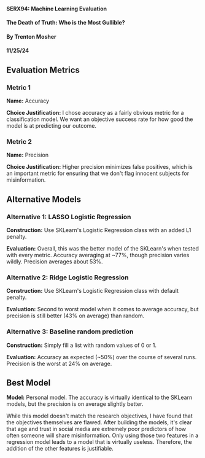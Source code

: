 #### SERX94: Machine Learning Evaluation
#### The Death of Truth: Who is the Most Gullible?
#### By Trenton Mosher
#### 11/25/24

## Evaluation Metrics
### Metric 1
**Name:** Accuracy

**Choice Justification:** 
I chose accuracy as a fairly obvious metric for a classification model. We want
an objective success rate for how good the model is at predicting our outcome.

### Metric 2
**Name:** Precision

**Choice Justification:** 
Higher precision minimizes false positives, which is an important metric for ensuring that
we don't flag innocent subjects for misinformation.

## Alternative Models
### Alternative 1: LASSO Logistic Regression
**Construction:** Use SKLearn's Logistic Regression class with an added L1 penalty.

**Evaluation:** Overall, this was the better model of the SKLearn's when tested with every metric. Accuracy averaging at ~77%, though
precision varies wildly. Precision averages about 53%.

### Alternative 2: Ridge Logistic Regression
**Construction:** Use SKLearn's Logistic Regression class with default penalty.

**Evaluation:** Second to worst model when it comes to average accuracy, but precision is still better (43% on average) than random.

### Alternative 3: Baseline random prediction
**Construction:** Simply fill a list with random values of 0 or 1.

**Evaluation:** Accuracy as expected (~50%) over the course of several runs. Precision is the worst at 24% on average.

## Best Model

**Model:** Personal model. The accuracy is virtually identical to the SKLearn models, but the precision is
on average slightly better.

While this model doesn't match the research objectives, I have found
that the objectives themselves are flawed. After building the models, it's clear that age and trust
in social media are extremely poor predictors of how often someone will share misinformation. Only using
those two features in a regression model leads to a model that is virtually useless. Therefore, the addition of
the other features is justifiable.